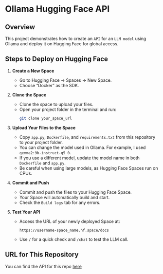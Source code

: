 # Ollama Hugging Face API

## Overview
This project demonstrates how to create an `API` for an `LLM model` using Ollama and deploy it on Hugging Face for global access.

## Steps to Deploy on Hugging Face

1. **Create a New Space**  
   - Go to Hugging Face → Spaces → New Space.  
   - Choose “Docker” as the SDK.

2. **Clone the Space**  
   - Clone the space to upload your files.  
   - Open your project folder in the terminal and run:  
     ```sh
     git clone your_space_url
     ```

3. **Upload Your Files to the Space**  
   - Copy `app.py`, `Dockerfile`, and `requirements.txt` from this repository to your project folder.  
   - You can change the model used in Ollama. For example, I used `gemma2:9b-instruct-q5_0`.  
   - If you use a different model, update the model name in both `Dockerfile` and `app.py`.  
   - Be careful when using large models, as Hugging Face Spaces run on CPUs.

4. **Commit and Push**  
   - Commit and push the files to your Hugging Face Space.  
   - Your Space will automatically build and start.  
   - Check the `Build logs` tab for any errors.

5. **Test Your API**  
   - Access the URL of your newly deployed Space at:  
     ```
     https://username-space_name.hf.space/docs
     ```
   - Use `/` for a quick check and `/chat` to test the LLM call.

## URL for This Repository  
You can find the API for this repo [here](https://ahmedsaqr28-gemma2-9b-withollama.hf.space/docs)